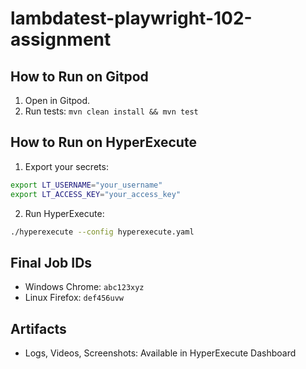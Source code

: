 # lambdatest-playwright-102-assignment

## How to Run on Gitpod

1. Open in Gitpod.
2. Run tests: `mvn clean install && mvn test`

## How to Run on HyperExecute

1. Export your secrets:
```bash
export LT_USERNAME="your_username"
export LT_ACCESS_KEY="your_access_key"
```
2. Run HyperExecute:
```bash
./hyperexecute --config hyperexecute.yaml
```

## Final Job IDs

- Windows Chrome: `abc123xyz`
- Linux Firefox: `def456uvw`

## Artifacts

- Logs, Videos, Screenshots: Available in HyperExecute Dashboard
